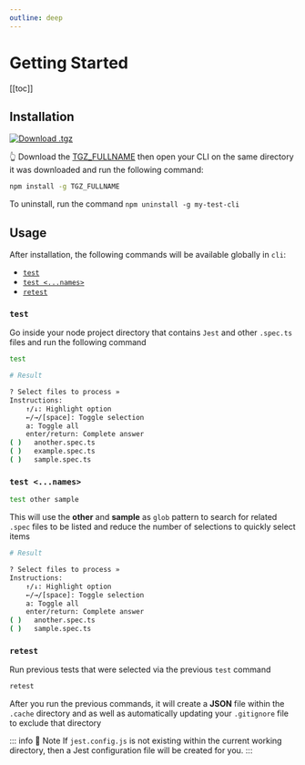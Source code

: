 ```yaml
---
outline: deep
---
```


# Getting Started

[[toc]]

## Installation

<!-- For "TGZ PATH" See config.mts markdownConfig() -->

[![Download .tgz](https://img.shields.io/badge/Download-.tgz-blue?style=flat)](TGZ_PATH)

👆 Download the [TGZ_FULLNAME](TGZ_PATH)
then open your CLI on the same directory it was downloaded
and run the following command:

```bash
npm install -g TGZ_FULLNAME
```

To uninstall, run the command `npm uninstall -g my-test-cli`

## Usage

After installation, the following commands will be available globally in `cli`:

- [`test`](#test)
- [`test <...names>`](#test-names)
- [`retest`](#retest)

### `test`

Go inside your node project directory that contains `Jest`
and other `.spec.ts` files and run the following command

```bash
test
```

```bash
# Result

? Select files to process »
Instructions:
    ↑/↓: Highlight option
    ←/→/[space]: Toggle selection
    a: Toggle all
    enter/return: Complete answer
( )   another.spec.ts
( )   example.spec.ts
( )   sample.spec.ts
```

### `test <...names>`

```bash
test other sample
```

This will use the **other** and **sample** as `glob` pattern
to search for related `.spec` files to be listed
and reduce the number of selections to quickly select items

```bash
# Result

? Select files to process »
Instructions:
    ↑/↓: Highlight option
    ←/→/[space]: Toggle selection
    a: Toggle all
    enter/return: Complete answer
( )   another.spec.ts
( )   sample.spec.ts
```

### `retest`

Run previous tests that were selected via the previous `test` command

```bash
retest
```

After you run the previous commands, it will create a **JSON** file
within the `.cache` directory and as well as automatically
updating your `.gitignore` file to exclude that directory

::: info 📒 Note
If `jest.config.js` is not existing within the current working directory,
then a Jest configuration file will be created for you.
:::
